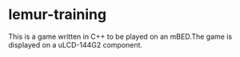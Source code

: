 # lemur-training
This is a game written in C++ to be played on an mBED.The game is displayed on a uLCD-144G2 component.
